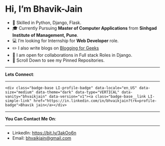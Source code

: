 # Hi, I’m Bhavik-Jain
- 👀 Skilled in Python, Django, Flask.
- 🎓 Currently Pursuing **Master of Computer Applications** from **Sinhgad Institute of Management, Pune**.
- 💻 I’m looking for Internship for **Web Developer** role.
- ✏️ I also write blogs on [Blogging for Geeks]("https://bloggingforgeeks.com/" "Blogging for Geeks")
- 🎯 I am open for collaborations in Full stack Roles in Django.
- 📜 Scroll Down to see my Pinned Repositories.
***********
**Lets Connect**:
***********
```<div class="badge-base LI-profile-badge" data-locale="en_US" data-size="medium" data-theme="dark" data-type="VERTICAL" data-vanity="bhvaikjain" data-version="v1"><a class="badge-base__link LI-simple-link" href="https://in.linkedin.com/in/bhvaikjain?trk=profile-badge">Bhavik jain</a></div> ```


***********
**You Can Contact Me On**:
***********
- LinkedIn: https://bit.ly/3akOo6n
- Email: bhvaikjain@gmail.com
